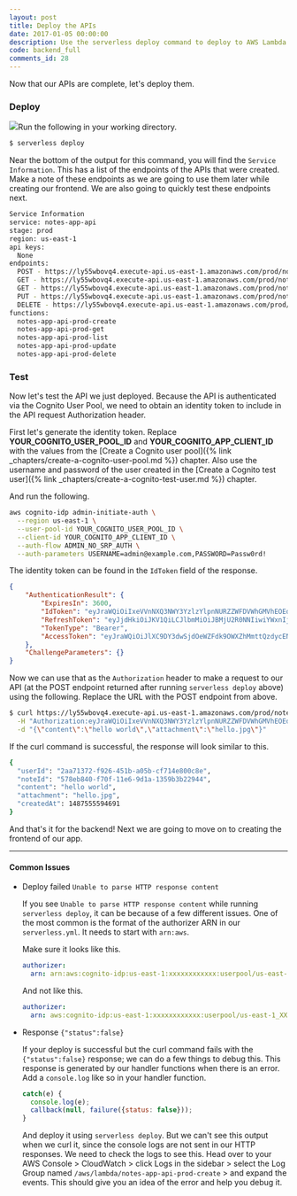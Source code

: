 ```yaml
---
layout: post
title: Deploy the APIs
date: 2017-01-05 00:00:00
description: Use the serverless deploy command to deploy to AWS Lambda and API Gateway using the Serverless Framework. We can also test our serverless API backend that is using Cognito User Pool as an authorizer with the aws cognito-idp admin-initiate-auth command.
code: backend_full
comments_id: 28
---
```


Now that our APIs are complete, let's deploy them.

### Deploy

<img class="code-marker" src="{{ site.url }}/assets/s.png" />Run the following in your working directory.

``` bash
$ serverless deploy
```

Near the bottom of the output for this command, you will find the `Service Information`. This has a list of the endpoints of the APIs that were created. Make a note of these endpoints as we are going to use them later while creating our frontend. We are also going to quickly test these endpoints next.

``` bash
Service Information
service: notes-app-api
stage: prod
region: us-east-1
api keys:
  None
endpoints:
  POST - https://ly55wbovq4.execute-api.us-east-1.amazonaws.com/prod/notes
  GET - https://ly55wbovq4.execute-api.us-east-1.amazonaws.com/prod/notes/{id}
  GET - https://ly55wbovq4.execute-api.us-east-1.amazonaws.com/prod/notes
  PUT - https://ly55wbovq4.execute-api.us-east-1.amazonaws.com/prod/notes/{id}
  DELETE - https://ly55wbovq4.execute-api.us-east-1.amazonaws.com/prod/notes/{id}
functions:
  notes-app-api-prod-create
  notes-app-api-prod-get
  notes-app-api-prod-list
  notes-app-api-prod-update
  notes-app-api-prod-delete
```

<!--
### Deploy a Single Function

There are going to be cases where you might want to deploy just a single API as opposed to all of them. The `serverless deploy function` command deploys an individual function without going through the entire deployment cycle. This is a much faster way of deploying the changes we make.

For example, to deploy the list function again, we can run the following.

``` bash
$ serverless deploy function -f list
```
-->

### Test

Now let's test the API we just deployed. Because the API is authenticated via the Cognito User Pool, we need to obtain an identity token to include in the API request Authorization header.

First let's generate the identity token. Replace **YOUR_COGNITO_USER_POOL_ID** and **YOUR_COGNITO_APP_CLIENT_ID** with the values from the [Create a Cognito user pool]({% link _chapters/create-a-cognito-user-pool.md %}) chapter. Also use the username and password of the user created in the [Create a Cognito test user]({% link _chapters/create-a-cognito-test-user.md %}) chapter.

And run the following.

``` bash
aws cognito-idp admin-initiate-auth \
  --region us-east-1 \
  --user-pool-id YOUR_COGNITO_USER_POOL_ID \
  --client-id YOUR_COGNITO_APP_CLIENT_ID \
  --auth-flow ADMIN_NO_SRP_AUTH \
  --auth-parameters USERNAME=admin@example.com,PASSWORD=Passw0rd!
```

The identity token can be found in the `IdToken` field of the response.

``` json
{
    "AuthenticationResult": {
        "ExpiresIn": 3600, 
        "IdToken": "eyJraWQiOiIxeVVnNXQ3NWY3YzlzYlpnNURZZWFDVWhGMVhEOEdUUEpNXC9zQVhDZEhFbz0iLCJhbGciOiJSUzI1NiJ9.eyJzdWIiOiI3MDM4MDg1Mi1iZGNiLTQ5NzAtOTU2Zi1kZTZkMGFjODBjODUiLCJhdWQiOiIxMnNyNTBwZzF1ZjAwNDRhajYzZTRoc2g2aSIsImVtYWlsX3ZlcmlmaWVkIjpmYWxzZSwidG9rZW5fdXNlIjoiaWQiLCJhdXRoX3RpbWUiOjE0ODc1NDUzNzUsImlzcyI6Imh0dHBzOlwvXC9jb2duaXRvLWlkcC51cy1lYXN0LTEuYW1hem9uYXdzLmNvbVwvdXMtZWFzdC0xX1dkSEVHQWk4TyIsImNvZ25pdG86dXNlcm5hbWUiOiJmcmFuayIsImV4cCI6MTQ4NzU0ODk3NSwiaWF0IjoxNDg3NTQ1Mzc1LCJlbWFpbCI6IndhbmdmYW5qaWVAZ21haWwuY29tIn0.d7HRBs2QegvQsGwQhJfpJBWYdh9N6CwoQFhmC91ugJ0YFxVdRhHUFQl4uoLplrOJO90PjTrjmxR7az17MfRlfu8v-ij3s31oaQqz8IdWECuhWW63xCNfGMN8lAbnUBwlHISer9CIGmdf8iF-xar2uyHeH8WHhIjI3gbJw15ORCC6Fo43CuKJ6k2zWaOywMkNr7oT2U7Etk93b2pDwIgeZ4V6uGbHgv3IRJYXYvMdIqsemoF8tLpx3XD58Iq8hNJlw_gOpOp8dlpDA3AK9-vjyXYDjJ_0zZa6alf6j0XEgwCVm08IIcYhF8ntg7ju0ZVBbQwYrdgzBCBhxtfzz1elVg", 
        "RefreshToken": "eyJjdHkiOiJKV1QiLCJlbmMiOiJBMjU2R0NNIiwiYWxnIjoiUlNBLU9BRVAifQ.LHH4qcesrzfF5mRi3wuykgn_1Kw-rwYjiaP459Lcingf86LkYX-zL9ZZ-jKMFELbyjnXr83P7VDdNIlZCMIFOX4djp4rVU22N3tu02-xunaACSaS6oa_5j-UTcH_2dTFN5yWYkk8VyG5UQUvDYRsmblrTrLshuG9gGhwkQRVYqTP631Zt3N5TqE-YseC211_JcEcGtN_UTxq4Rjc_b2Hh7lQVZrPIKX-7ZTfcQB1QrCTseNRI2aXl6DZFqdBGSRsfpZG4lVyjCWGELT23MreX5kp8rbRhIJzPJMGSD41GdvRjzD24fOqWAp4hg1lYsJKvN1NmCjPUfsrQOohZooOiQ.FXMEC5WtcKW1Sa2h.gfvDrbzFhUboXLhKnqjIBmoTb3YkqdRc8VJuCRsNTMXGr_R5_IgTlwagesd_2ARA50DibEEX5HdfOy8sugE0QnLiGc-DLhSPmvlgTKUiz8Dbm158vBZpK8-Ps5iSp7wiZvkZvW0GzhR8v3Toyp6I_gapDlIqV3RTj34AXTbX3-3jNPitB374Pvy3yVibkhO9WPuUmFDw3AP0x1xcWjw3j8gDY_l3Hs_HyVf4con0gk17DYOqNJIgCV5dR38n2MNNY718MXmivqpFTevg4Kx0AaFPNBbixRNLlIhGbKURo3KPirUGdS_bmU4fC3p_y1xPT8qs8l-2mXT_t1XEpMQDyAF_uRKGQwNifyz-GyeuXE8hNr_32zMJEDDKRD6cP5JvfCAt--gGKIWlYfbt2e3KbG7KMnbflCTdHFvGWNa0G49Y7LUU7IebfTbuX2R8XJLi5uE3GkSSuSp3FL4aqdA1qnBOQnN7ui37BMI9vsZMRQvyYTVynQJk5wBAD59QPVPiKQocknGqeEBTKhg84vNemL9ArZYTQcxnOg-kN6Wsi9wlWoU5Q8kpsHnuEEIqRyTROcXZ4z-6Fx_S3nFVA2VBcNKA4gH9ZzsWz1N1hswFmTaeDR12PkKNVgZgXdepGoT7D8Xe3AmLtEK4Szaen1PeYEcK0VjVpglLFYMOv49a25JxU-PjcT4rA35FQ-vrSau4FHYZRDoaUi_vcZL87pjwd1OLo7pFTzJf45k_sVTl3KPasOGaHdxdC1Q6aGr9m1vTNrgy2_unqH1u4Zgrv_vyj3KlcwWkUvNlBohE-GBh4LCgeq9Piz-rq0pUOuIRheCHKgLWOu64u128pXvjvtPu-uvFwHZ9dsRQNOYEwABTI9uKgZd4hpYLVzrTSm0Y3-DS0MCnfCq5fq25PBFUfTu5XdbDt1hkCubKyw-MRHalVgZ7xlQ8HO-z7UdqHrc-JGJU40cUv6MUAq4UFdZcXkSeZdEtFj3Ww7Ck1fawNIDULzoc4ioBXJIHa7ibIVdNICU5Vv6I6d2GgAtbx5imxXXxqfvW3jqAdsTxBc9Y5c13MhTLmCrBUH33_Hya85pMqZak1uY9DQ8jgzbhSvlTZxp5rRf9p2dhPUSdr2MphN7VFOMm7cD5Fn2dseaQSjZI2wDw7A.sDAeL_Qo_PygnfFZsrk7JQ", 
        "TokenType": "Bearer", 
        "AccessToken": "eyJraWQiOiJlXC9DY3dwSjdOeWZFdk9OWXZhMmttQzdycENqRG9Rb1NKYXFaNURraldMdz0iLCJhbGciOiJSUzI1NiJ9.eyJzdWIiOiI3MDM4MDg1Mi1iZGNiLTQ5NzAtOTU2Zi1kZTZkMGFjODBjODUiLCJ0b2tlbl91c2UiOiJhY2Nlc3MiLCJzY29wZSI6ImF3cy5jb2duaXRvLnNpZ25pbi51c2VyLmFkbWluIiwiaXNzIjoiaHR0cHM6XC9cL2NvZ25pdG8taWRwLnVzLWVhc3QtMS5hbWF6b25hd3MuY29tXC91cy1lYXN0LTFfV2RIRUdBaThPIiwiZXhwIjoxNDg3NTQ4OTc1LCJpYXQiOjE0ODc1NDUzNzUsImp0aSI6ImVjNjcxNzBlLTUwNzUtNDg4Yi04ZDhkLTdlNGYwYzkzMjcyOSIsImNsaWVudF9pZCI6IjEyc3I1MHBnMXVmMDA0NGFqNjNlNGhzaDZpIiwidXNlcm5hbWUiOiJmcmFuayJ9.GOcqDC2PMJdoIdCcvaG8a7GinZWGM-LwRKs98Ck-iLGkdxx3hfHK7AfaxTAE8QeP3MXoLJ0A-EwhNUofEJRhHA-R0cAsTBCmHUuIP2VLoBKSnUBFLnFojCkBoQDHE30aJ-HwIlxM9ExACDAnt6c58T3t8ALihdevUxstjRutBGJgYc-xQhXBJAqEZ0Ov7gu6-js4i070pnIEaS-NxfDIGNDqfE5tvQkglXN_RBezsnufrwFKYTqTRMeCweJE287X6-UCcTgZY16GZw8SVqik9LqbXfO9lufo3W6vkDU-fEwNat1Q-S2iKXwK-Ew2e6mQZHOHxHcw2RQ709Z_iDv3mw"
    }, 
    "ChallengeParameters": {}
}
```

Now we can use that as the `Authorization` header to make a request to our API (at the POST endpoint returned after running `serverless deploy` above) using the following. Replace the URL with the POST endpoint from above.

``` bash
$ curl https://ly55wbovq4.execute-api.us-east-1.amazonaws.com/prod/notes \
  -H "Authorization:eyJraWQiOiIxeVVnNXQ3NWY3YzlzYlpnNURZZWFDVWhGMVhEOEdUUEpNXC9zQVhDZEhFbz0iLCJhbGciOiJSUzI1NiJ9.eyJzdWIiOiI3MDM4MDg1Mi1iZGNiLTQ5NzAtOTU2Zi1kZTZkMGFjODBjODUiLCJhdWQiOiIxMnNyNTBwZzF1ZjAwNDRhajYzZTRoc2g2aSIsImVtYWlsX3ZlcmlmaWVkIjpmYWxzZSwidG9rZW5fdXNlIjoiaWQiLCJhdXRoX3RpbWUiOjE0ODc1NDUzNzUsImlzcyI6Imh0dHBzOlwvXC9jb2duaXRvLWlkcC51cy1lYXN0LTEuYW1hem9uYXdzLmNvbVwvdXMtZWFzdC0xX1dkSEVHQWk4TyIsImNvZ25pdG86dXNlcm5hbWUiOiJmcmFuayIsImV4cCI6MTQ4NzU0ODk3NSwiaWF0IjoxNDg3NTQ1Mzc1LCJlbWFpbCI6IndhbmdmYW5qaWVAZ21haWwuY29tIn0.d7HRBs2QegvQsGwQhJfpJBWYdh9N6CwoQFhmC91ugJ0YFxVdRhHUFQl4uoLplrOJO90PjTrjmxR7az17MfRlfu8v-ij3s31oaQqz8IdWECuhWW63xCNfGMN8lAbnUBwlHISer9CIGmdf8iF-xar2uyHeH8WHhIjI3gbJw15ORCC6Fo43CuKJ6k2zWaOywMkNr7oT2U7Etk93b2pDwIgeZ4V6uGbHgv3IRJYXYvMdIqsemoF8tLpx3XD58Iq8hNJlw_gOpOp8dlpDA3AK9-vjyXYDjJ_0zZa6alf6j0XEgwCVm08IIcYhF8ntg7ju0ZVBbQwYrdgzBCBhxtfzz1elVg" \
  -d "{\"content\":\"hello world\",\"attachment\":\"hello.jpg\"}"
```

If the curl command is successful, the response will look similar to this.

``` bash
{
  "userId": "2aa71372-f926-451b-a05b-cf714e800c8e",
  "noteId": "578eb840-f70f-11e6-9d1a-1359b3b22944",
  "content": "hello world",
  "attachment": "hello.jpg",
  "createdAt": 1487555594691
}
```

And that's it for the backend! Next we are going to move on to creating the frontend of our app.

---

#### Common Issues

- Deploy failed `Unable to parse HTTP response content`

  If you see `Unable to parse HTTP response content` while running `serverless deploy`, it can be because of a few different issues. One of the most common is the format of the authorizer ARN in our `serverless.yml`. It needs to start with `arn:aws`.

  Make sure it looks like this.

  ``` yaml
  authorizer:
    arn: arn:aws:cognito-idp:us-east-1:xxxxxxxxxxxx:userpool/us-east-1_XXxxXXxxx
  ```

  And not like this.

  ``` yaml
  authorizer:
    arn: aws:cognito-idp:us-east-1:xxxxxxxxxxxx:userpool/us-east-1_XXxxXXxxx
  ```

- Response `{"status":false}`

  If your deploy is successful but the curl command fails with the `{"status":false}` response; we can do a few things to debug this. This response is generated by our handler functions when there is an error. Add a `console.log` like so in your handler function.

  ``` javascript
  catch(e) {
    console.log(e);
    callback(null, failure({status: false}));
  }
  ```

  And deploy it using `serverless deploy`. But we can't see this output when we curl it, since the console logs are not sent in our HTTP responses. We need to check the logs to see this. Head over to your AWS Console > CloudWatch > click Logs in the sidebar > select the Log Group named `/aws/lambda/notes-app-api-prod-create` > and expand the events. This should give you an idea of the error and help you debug it.

